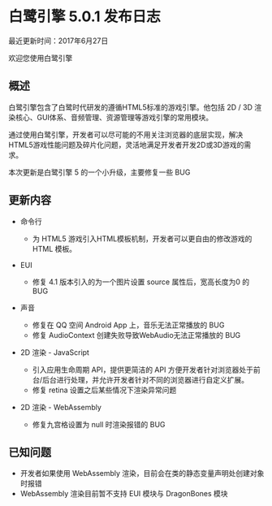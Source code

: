 白鹭引擎 5.0.1 发布日志
===============================


最近更新时间：2017年6月27日


欢迎您使用白鹭引擎

## 概述

白鹭引擎包含了白鹭时代研发的遵循HTML5标准的游戏引擎。他包括 2D / 3D 渲染核心、GUI体系、音频管理、资源管理等游戏引擎的常用模块。

通过使用白鹭引擎，开发者可以尽可能的不用关注浏览器的底层实现，解决HTML5游戏性能问题及碎片化问题，灵活地满足开发者开发2D或3D游戏的需求。

本次更新是白鹭引擎 5 的一个小升级，主要修复一些 BUG

## 更新内容


* 命令行
    * 为 HTML5 游戏引入HTML模板机制，开发者可以更自由的修改游戏的 HTML 模板。
* EUI
    * 修复 4.1 版本引入的为一个图片设置 source 属性后，宽高长度为0 的BUG
* 声音
    * 修复在 QQ 空间 Android App 上，音乐无法正常播放的 BUG
    * 修复 AudioContext 创建失败导致WebAudio无法正常播放的 BUG

* 2D 渲染 - JavaScript
    * 引入应用生命周期 API，提供更简洁的 API 方便开发者针对浏览器处于前台/后台进行处理，并允许开发者针对不同的浏览器进行自定义扩展。
    * 修复 retina 设置之后某些情况下渲染异常问题

* 2D 渲染 - WebAssembly
    * 修复九宫格设置为 null 时渲染报错的 BUG

## 已知问题

* 开发者如果使用 WebAssembly 渲染，目前会在类的静态变量声明处创建对象时报错
* WebAssembly 渲染目前暂不支持 EUI 模块与 DragonBones 模块
